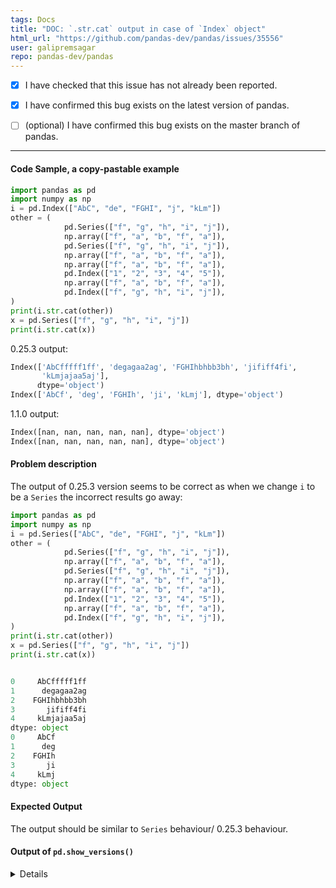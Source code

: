 ```yaml
---
tags: Docs
title: "DOC: `.str.cat` output in case of `Index` object"
html_url: "https://github.com/pandas-dev/pandas/issues/35556"
user: galipremsagar
repo: pandas-dev/pandas
---
```


- [x] I have checked that this issue has not already been reported.

- [x] I have confirmed this bug exists on the latest version of pandas.

- [ ] (optional) I have confirmed this bug exists on the master branch of pandas.

---


#### Code Sample, a copy-pastable example

```python
import pandas as pd
import numpy as np
i = pd.Index(["AbC", "de", "FGHI", "j", "kLm"])
other = (
            pd.Series(["f", "g", "h", "i", "j"]),
            np.array(["f", "a", "b", "f", "a"]),
            pd.Series(["f", "g", "h", "i", "j"]),
            np.array(["f", "a", "b", "f", "a"]),
            np.array(["f", "a", "b", "f", "a"]),
            pd.Index(["1", "2", "3", "4", "5"]),
            np.array(["f", "a", "b", "f", "a"]),
            pd.Index(["f", "g", "h", "i", "j"]),
)
print(i.str.cat(other))
x = pd.Series(["f", "g", "h", "i", "j"])
print(i.str.cat(x))

```

0.25.3 output:
```python
Index(['AbCfffff1ff', 'degagaa2ag', 'FGHIhbhbb3bh', 'jififf4fi',
       'kLmjajaa5aj'],
      dtype='object')
Index(['AbCf', 'deg', 'FGHIh', 'ji', 'kLmj'], dtype='object')
```

1.1.0 output:
```python
Index([nan, nan, nan, nan, nan], dtype='object')
Index([nan, nan, nan, nan, nan], dtype='object')
```

#### Problem description

The output of 0.25.3 version seems to be correct as when we change `i` to be a `Series` the incorrect results go away:

```python
import pandas as pd
import numpy as np
i = pd.Series(["AbC", "de", "FGHI", "j", "kLm"])
other = (
            pd.Series(["f", "g", "h", "i", "j"]),
            np.array(["f", "a", "b", "f", "a"]),
            pd.Series(["f", "g", "h", "i", "j"]),
            np.array(["f", "a", "b", "f", "a"]),
            np.array(["f", "a", "b", "f", "a"]),
            pd.Index(["1", "2", "3", "4", "5"]),
            np.array(["f", "a", "b", "f", "a"]),
            pd.Index(["f", "g", "h", "i", "j"]),
)
print(i.str.cat(other))
x = pd.Series(["f", "g", "h", "i", "j"])
print(i.str.cat(x))


0     AbCfffff1ff
1      degagaa2ag
2    FGHIhbhbb3bh
3       jififf4fi
4     kLmjajaa5aj
dtype: object
0     AbCf
1      deg
2    FGHIh
3       ji
4     kLmj
dtype: object
```

#### Expected Output

The output should be similar to `Series` behaviour/ 0.25.3 behaviour.

#### Output of ``pd.show_versions()``

<details>

INSTALLED VERSIONS
------------------
commit           : d9fff2792bf16178d4e450fe7384244e50635733
python           : 3.7.3.final.0
python-bits      : 64
OS               : Darwin
OS-release       : 19.6.0
Version          : Darwin Kernel Version 19.6.0: Sun Jul  5 00:43:10 PDT 2020; root:xnu-6153.141.1~9/RELEASE_X86_64
machine          : x86_64
processor        : i386
byteorder        : little
LC_ALL           : None
LANG             : None
LOCALE           : en_US.UTF-8
pandas           : 1.1.0
numpy            : 1.19.0
pytz             : 2020.1
dateutil         : 2.8.1
pip              : 20.1.1
setuptools       : 49.1.0
Cython           : None
pytest           : None
hypothesis       : None
sphinx           : None
blosc            : None
feather          : None
xlsxwriter       : None
lxml.etree       : None
html5lib         : None
pymysql          : None
psycopg2         : None
jinja2           : 2.11.2
IPython          : None
pandas_datareader: None
bs4              : None
bottleneck       : None
fsspec           : None
fastparquet      : None
gcsfs            : None
matplotlib       : None
numexpr          : None
odfpy            : None
openpyxl         : None
pandas_gbq       : None
pyarrow          : None
pytables         : None
pyxlsb           : None
s3fs             : None
scipy            : None
sqlalchemy       : None
tables           : None
tabulate         : None
xarray           : None
xlrd             : None
xlwt             : None
numba            : None

</details>

